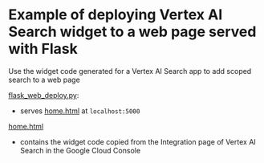 # Example of deploying Vertex AI Search widget to a web page served with Flask

Use the widget code generated for a Vertex AI Search app to add scoped search to a web page

[flask_web_deploy.py](https://github.com/ryanmark1867/vertex_ai_search_web_deployment/blob/master/flask_web_deploy.py):
- serves [home.html](https://github.com/ryanmark1867/vertex_ai_search_web_deployment/blob/master/templates/home.html) at `localhost:5000`

[home.html](https://github.com/ryanmark1867/vertex_ai_search_web_deployment/blob/master/templates/home.html)
- contains the widget code copied from the Integration page of Vertex AI Search in the Google Cloud Console

